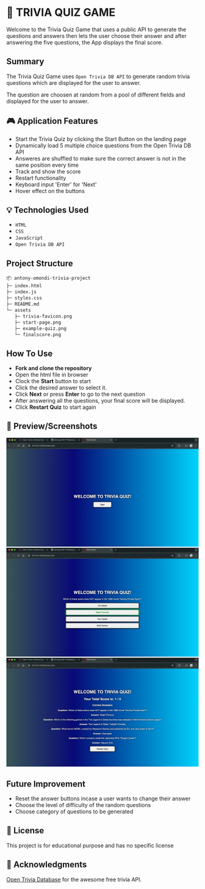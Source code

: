 # 🧠 TRIVIA QUIZ GAME
Welcome to the Trivia Quiz Game that uses a public API to generate the questions and answers then lets the user choose their answer and after answering the five questions, the App displays the final score.

## Summary
The Trivia Quiz Game uses `Open Trivia DB API` to generate random trivia questions which are displayed for the user to answer. 

The question are choosen at random from a pool of different fields and displayed for the user to answer.

## 🎮 Application Features

- Start the Trivia Quiz by clicking the Start Button on the landing page
- Dynamically load 5 multiple choice questions from the Open Trivia DB API
- Answeres are shuffled to make sure the correct answer is not in the same position every time
- Track and show the score
- Restart functionality
- Keyboard input 'Enter' for 'Next'
- Hover effect on the buttons

## 💡 Technologies Used

- `HTML`
- `CSS`
- `JavaScript`
- `Open Trivia DB API`

## Project Structure
```
📦 antony-omondi-trivia-project
├─ index.html
├─ index.js
├─ styles.css
├─ README.md
└─ assets
   ├─ trivia-favicon.png
   ├─ start-page.png
   ├─ example-quiz.png
   └─ finalscore.png
```

## How To Use
- **Fork and clone the repository**
- Open the html file in browser
- Clock the **Start** button to start
- Click the desired answer to select it.
- Click **Next** or press **Enter** to go to the next question
- After answering all the questions, your final score will be displayed.
- Click **Restart Quiz** to start again

## 📸 Preview/Screenshots
![IMG](./assets/start-page.png)
![IMG](./assets/example-quiz.png)
![IMG](./assets/final-score.png)

## Future Improvement
- Reset the answer buttons incase a user wants to change their answer
- Choose the level of difficulty of the random questions
- Choose category of questions to be generated 

## 📃 License
This project is for educational purpose and has no specific license

## 🙌 Acknowledgments

[Open Trivia Database](https://opentdb.com/) for the awesome free trivia API.
